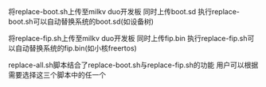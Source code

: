 将replace-boot.sh上传至milkv duo开发板
同时上传boot.sd
执行replace-boot.sh可以自动替换系统的boot.sd(如设备树)

将replace-fip.sh上传至milkv duo开发板
同时上传fip.bin
执行replace-fip.sh可以自动替换系统的fip.bin(如小核freertos)

replace-all.sh脚本结合了replace-boot.sh与replace-fip.sh的功能
用户可以根据需要选择这三个脚本中的任一个
